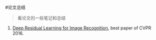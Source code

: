 #论文总结

> 看论文的一些笔记和总结

1. [Deep Residual Learning for Image Recognition](ResNet.md), best paper of CVPR 2016. 


